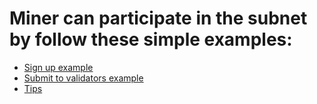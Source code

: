 # Miner can participate in the subnet by follow these simple examples:

- [Sign up example](/examples/Nuance_Signup.ipynb)
- [Submit to validators example](/examples/miner_submit.ipynb)
- [Tips](/examples/miner_tips.ipynb)